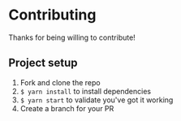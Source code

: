 # Contributing

Thanks for being willing to contribute!

## Project setup

1. Fork and clone the repo
2. `$ yarn install` to install dependencies
3. `$ yarn start` to validate you've got it working
4. Create a branch for your PR
